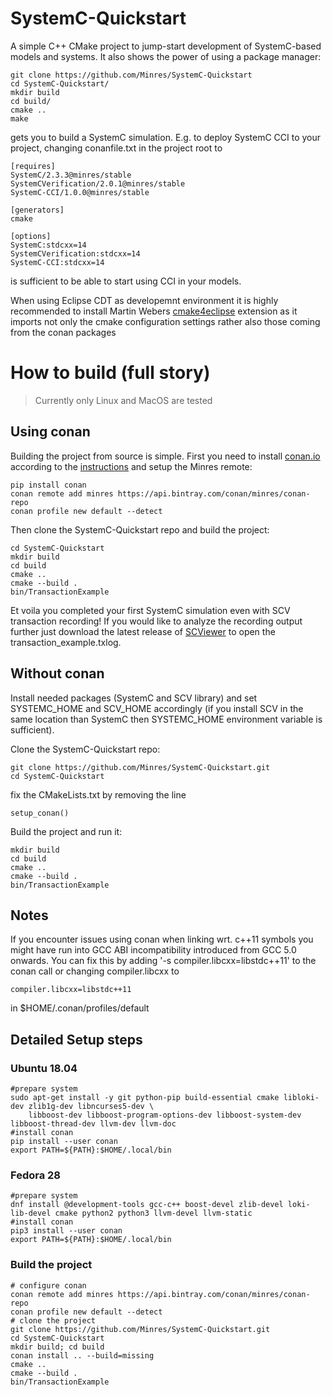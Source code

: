 # SystemC-Quickstart
A simple C++ CMake project to jump-start development of SystemC-based models and systems. It also shows the power of using a package manager:
```
git clone https://github.com/Minres/SystemC-Quickstart
cd SystemC-Quickstart/
mkdir build
cd build/
cmake ..
make
```
gets you to build a SystemC simulation. E.g. to deploy SystemC CCI to your project, changing conanfile.txt in the project root to
```
[requires]
SystemC/2.3.3@minres/stable
SystemCVerification/2.0.1@minres/stable
SystemC-CCI/1.0.0@minres/stable

[generators]
cmake

[options]
SystemC:stdcxx=14
SystemCVerification:stdcxx=14
SystemC-CCI:stdcxx=14
```
is sufficient to be able to start using CCI in your models.

When using Eclipse CDT as developemnt environment it is highly recommended to install Martin Webers
[cmake4eclipse](https://marketplace.eclipse.org/content/cmake4eclipse) extension as it imports not only the
cmake configuration settings rather also those coming from the conan packages

# How to build (full story)
> Currently only Linux and MacOS are tested

## Using conan
Building the project from source is simple. First you need to install [conan.io](https://conan.io/) according to the [instructions](http://docs.conan.io/en/latest/installation.html) and setup the Minres remote:
```
pip install conan
conan remote add minres https://api.bintray.com/conan/minres/conan-repo
conan profile new default --detect
```
Then clone the SystemC-Quickstart repo and build the project:
```
cd SystemC-Quickstart
mkdir build
cd build
cmake ..
cmake --build .
bin/TransactionExample
```
Et voila you completed your first SystemC simulation even with SCV transaction recording!
If you would like to analyze the recording output further just download the latest release of 
[SCViewer](https://github.com/Minres/SCViewer/releases) to open the transaction_example.txlog.

## Without conan

Install needed packages (SystemC and SCV library) and set SYSTEMC_HOME and SCV_HOME accordingly (if you install
SCV in the same location than SystemC then SYSTEMC_HOME environment variable is sufficient).

Clone the SystemC-Quickstart repo:
```
git clone https://github.com/Minres/SystemC-Quickstart.git
cd SystemC-Quickstart
```

fix the CMakeLists.txt by removing the line
```
setup_conan()
```

Build the project and run it:
```
mkdir build
cd build
cmake ..
cmake --build .
bin/TransactionExample
```

## Notes

If you encounter issues using conan when linking wrt. c++11 symbols you might have run into GCC ABI incompatibility introduced from GCC 5.0 onwards. You can fix this by adding '-s compiler.libcxx=libstdc++11' to the conan call or changing compiler.libcxx to
```
compiler.libcxx=libstdc++11
```
in $HOME/.conan/profiles/default

## Detailed Setup steps

### Ubuntu 18.04

```
#prepare system
sudo apt-get install -y git python-pip build-essential cmake libloki-dev zlib1g-dev libncurses5-dev \	
    libboost-dev libboost-program-options-dev libboost-system-dev libboost-thread-dev llvm-dev llvm-doc
#install conan
pip install --user conan
export PATH=${PATH}:$HOME/.local/bin
```

### Fedora 28

```
#prepare system
dnf install @development-tools gcc-c++ boost-devel zlib-devel loki-lib-devel cmake python2 python3 llvm-devel llvm-static
#install conan
pip3 install --user conan
export PATH=${PATH}:$HOME/.local/bin
```
 
### Build the project

```
# configure conan
conan remote add minres https://api.bintray.com/conan/minres/conan-repo
conan profile new default --detect
# clone the project
git clone https://github.com/Minres/SystemC-Quickstart.git
cd SystemC-Quickstart
mkdir build; cd build
conan install .. --build=missing
cmake ..
cmake --build .
bin/TransactionExample
```
